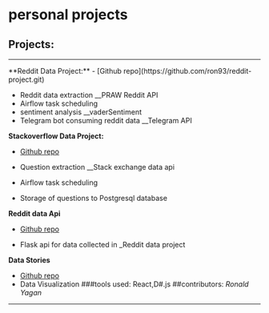# personal projects


## Projects:
<hr>
**Reddit Data Project:**  - [Github repo](https://github.com/ron93/reddit-project.git)

- Reddit data extraction __PRAW Reddit API
- Airflow task scheduling
- sentiment analysis __vaderSentiment
- Telegram bot consuming reddit data __Telegram API



**Stackoverflow Data Project:**  
- [Github repo](https://github.com/ron93/stack_overflow)

- Question extraction __Stack exchange data api
- Airflow task scheduling
- Storage of questions to Postgresql database 

**Reddit data Api**
- [Github repo](https://github.com/ron93/reddit-data-API)

- Flask api for data collected in _Reddit data project


**Data Stories**
- [Github repo](https://github.com/ron93/data-stories)
- Data Visualization
    ###tools used:
    React,D#.js
    ##contributors:
    _Ronald Yagan_

<hr>

